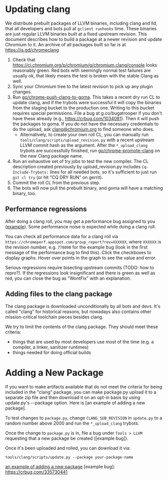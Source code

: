 # Updating clang

We distribute prebuilt packages of LLVM binaries, including clang and lld, that
all developers and bots pull at `gclient runhooks` time. These binaries are
just regular LLVM binaries built at a fixed upstream revision. This document
describes how to build a package at a newer revision and update Chromium to it.
An archive of all packages built so far is at https://is.gd/chromeclang

1.  Check that https://ci.chromium.org/p/chromium/g/chromium.clang/console
    looks reasonably green. Red bots with seemingly normal test failures are
    usually ok, that likely means the test is broken with the stable Clang as
    well.
1.  Sync your Chromium tree to the latest revision to pick up any plugin
    changes.
1.  Run [go/chrome-push-clang-to-goma](https://goto.google.com/chrome-push-clang-to-goma).
    This takes a recent dry run CL to update clang, and if the trybots were
    successful it will copy the binaries from the staging bucket to the
    production one. Writing to this bucket requires special permissions. File a
    bug at g.co/bugatrooper if you don't have these already (e.g.,
    https://crbug.com/1034081). Then it will push the packages to goma. If you
    do not have the necessary credentials to do the upload, ask
    clang@chromium.org to find someone who does.
    *   Alternatively, to create your own roll CL, you can manually run
	`tools/clang/scripts/upload_revision.py` with a recent upstream LLVM
	commit hash as the argument. After the `*_upload_clang` trybots are
	successfully finished, run
	[go/chrome-promote-clang](https://goto.google.com/chrome-promote-clang)
	on the new Clang package name.
1.  Run an exhaustive set of try jobs to test the new compiler. The CL
    description created previously by upload_revision.py includes
    `Cq-Include-Trybots:` lines for all needed bots, so it's sufficient to just
    run `git cl try` (or hit "CQ DRY RUN" on gerrit).
1.  Commit the roll CL from the previous step.
1.  The bots will now pull the prebuilt binary, and goma will have a matching
    binary, too.

## Performance regressions

After doing a clang roll, you may get a performance bug assigned to you
([example](https://crbug.com/1094671)). Some performance noise is expected
while doing a clang roll.

You can check all performance data for a clang roll via
`https://chromeperf.appspot.com/group_report?rev=XXXXXX`, where `XXXXXX` is the
revision number, e.g. `778090` for the example bug (look in the first message
of the performance bug to find this). Click the checkboxes to display graphs.
Hover over points in the graph to see the value and error.

Serious regressions require bisecting upstream commits (TODO: how to repro?).
If the regressions look insignificant and there is green as well as red, you
can close the bug as "WontFix" with an explanation.

## Adding files to the clang package

The clang package is downloaded unconditionally by all bots and devs. It's
called "clang" for historical reasons, but nowadays also contains other
mission-critical toolchain pieces besides clang.

We try to limit the contents of the clang package. They should meet these
criteria:

- things that are used by most developers use most of the time (e.g. a
  compiler, a linker, sanitizer runtimes)
- things needed for doing official builds

# Adding a New Package

If you want to make artifacts available that do not meet the criteria for
being included in the "clang" package, you can make package.py upload it to
a separate zip file and then download it on an opt-in basis by using
update.py's --package option.  Here is [an example of adding a new package].

To test changes to `package.py`, change `CLANG_SUB_REVISION` in `update.py` to
a random number above 2000 and run the `*_upload_clang` trybots.

Once the change to `package.py` is in, file a bug under `Tools > LLVM`
requesting that a new package be created ([example bug]).

Once it's been uploaded and rolled, you can download it via:

```
tools/clang/scripts/update.py --package your-package-name
```

[an example of adding a new package](https://chromium-review.googlesource.com/c/chromium/src/+/5463029)
[example bug]: https://crbug.com/335730441